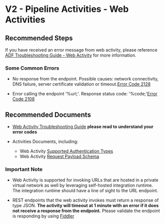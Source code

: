 <properties
    pageTitle="V2-Pipeline-Activities%2DWeb-Activity-Common-Solutions"
    description="V2-Pipeline-Activities%2DWeb-Activity-Common-Solutions"
    service=""
    resource=""
    authors="Vimal Sharma"
    ms.author="vimals"
    displayOrder=""
    selfHelpType="generic"
    supportTopicIds="32740731"
    resourceTags=""
    productPesIds="15613"
    cloudEnvironments="public, Fairfax, usnat, ussec"
    articleId="c2b6d7cf-eae2-4c9e-9bde-f9021ba698fe"
    ownershipId="AzureData_DataFactory"
/>

# V2 - Pipeline Activities - Web Activities

## **Recommended Steps**

If you have received an error message from web activity, please reference [ADF Troubleshooting Guide - Web Activity](https://docs.microsoft.com/azure/data-factory/data-factory-troubleshoot-guide#web-activity) for more information.

### Some Common Errors

* No response from the endpoint. Possible causes: network connectivity, DNS failure, server certificate validation or timeout.[Error Code 2128](https://docs.microsoft.com/azure/data-factory/data-factory-troubleshoot-guide#error-code-2128-1)

* Error calling the endpoint '%url;'. Response status code: '%code;'[Error Code 2108](https://docs.microsoft.com/azure/data-factory/data-factory-troubleshoot-guide#error-code-2108-1)

## **Recommended Documents**

* [Web Activity Troubleshooting Guide](https://docs.microsoft.com/azure/data-factory/data-factory-troubleshoot-guide#web-activity) __please read to understand your error codes__ <br>

* Activities Documents, including: <br>
  * Web Activity [Supported Authentication Types](https://docs.microsoft.com/azure/data-factory/control-flow-web-activity#authentication) <br>
  * Web Activity [Request Payload Schema](https://docs.microsoft.com/azure/data-factory/control-flow-web-activity#request-payload-schema) <br>
  
### Important Note

* Web Activity is supported for invoking URLs that are hosted in a private virtual network as well by leveraging self-hosted integration runtime. The integration runtime should have a line of sight to the URL endpoint.

* REST endpoints that the web activity invokes must return a response of type JSON. **The activity will timeout at 1 minute with an error if it does not receive a response from the endpoint.** Please validate the endpoint is responding by using [Fiddler](https://docs.microsoft.com/azure/data-factory/data-factory-troubleshoot-guide#more-details)